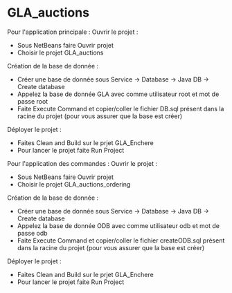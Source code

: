 # GLA_auctions
Pour l'application principale :
  Ouvrir le projet : 

  - Sous NetBeans faire Ouvrir projet
  - Choisir le projet GLA_auctions

  Création de la base de donnée :

  - Créer une base de donnée sous Service -> Database -> Java DB -> Create database
  - Appelez la base de donnée GLA avec comme utilisateur root et mot de passe root
  - Faite Execute Command et copier/coller le fichier DB.sql présent dans la racine du projet (pour vous assurer que la base est créer)

  Déployer le projet :

  - Faites Clean and Build sur le prjet GLA_Enchere
  - Pour lancer le projet faite Run Project

Pour l'application des commandes :
  Ouvrir le projet : 

  - Sous NetBeans faire Ouvrir projet
  - Choisir le projet GLA_auctions_ordering

  Création de la base de donnée :

  - Créer une base de donnée sous Service -> Database -> Java DB -> Create database
  - Appelez la base de donnée ODB avec comme utilisateur odb et mot de passe odb
  - Faite Execute Command et copier/coller le fichier createODB.sql présent dans la racine du projet (pour vous assurer que la base est créer)

  Déployer le projet :

  - Faites Clean and Build sur le prjet GLA_Enchere
  - Pour lancer le projet faite Run Project
